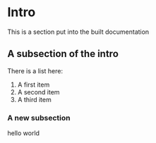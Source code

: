 # Intro

This is a section put into the built documentation

## A subsection of the intro

There is a list here:

1. A first item
2. A second item
3. A third item

### A new subsection

hello world
